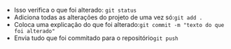  - Isso verifica o que foi alterado: ```git status``` 
 - Adiciona todas as alterações do projeto de uma vez só:```git add .```
 - Coloca uma explicação do que foi alterado:```git commit -m "texto do que foi alterado"```
 - Envia tudo que foi commitado para o repositório```git push```
